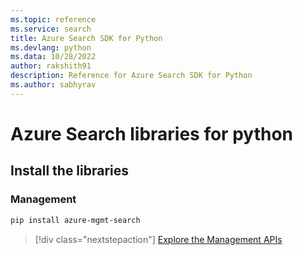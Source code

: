 ```yaml
---
ms.topic: reference
ms.service: search
title: Azure Search SDK for Python
ms.devlang: python
ms.data: 10/28/2022
author: rakshith91
description: Reference for Azure Search SDK for Python
ms.author: sabhyrav
---
```

# Azure Search libraries for python

## Install the libraries


### Management

```bash
pip install azure-mgmt-search
```
> [!div class="nextstepaction"]
> [Explore the Management APIs](/python/api/overview/azure/search/management)